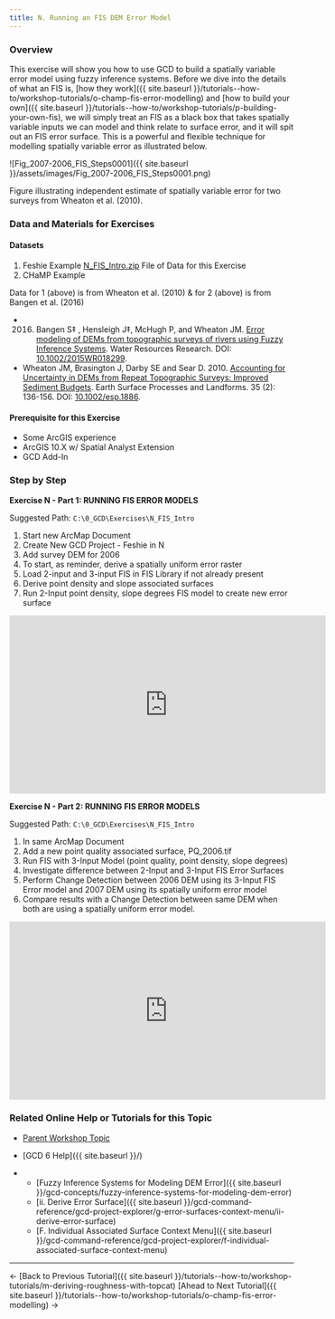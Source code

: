 ```yaml
---
title: N. Running an FIS DEM Error Model
---
```


### Overview

This exercise will show you how to use GCD to build a spatially variable error model using fuzzy inference systems. Before we dive into the details of what an FIS is, [how they work]({{ site.baseurl }}/tutorials--how-to/workshop-tutorials/o-champ-fis-error-modelling) and [how to build your own]({{ site.baseurl }}/tutorials--how-to/workshop-tutorials/p-building-your-own-fis), we will simply treat an FIS as a black box that takes spatially variable inputs we can model and think relate to surface error, and it will spit out an FIS error surface. This is a powerful and flexible technique for modelling spatially variable error as illustrated below.

![Fig_2007-2006_FIS_Steps0001]({{ site.baseurl }}/assets/images/Fig_2007-2006_FIS_Steps0001.png)

 Figure illustrating independent estimate of spatially variable error for two surveys from Wheaton et al. (2010).

### Data and Materials for Exercises

#### Datasets

1. Feshie Example [N_FIS_Intro.zip](http://etalweb.joewheaton.org/etal_workshops/GCD/2015_USU/N_FIS_Intro.zip) File of Data for this Exercise 
2. CHaMP Example

Data for 1 (above) is from Wheaton et al. (2010) & for 2 (above) is from Bangen et al. (2016)

- 2016.  Bangen S‡ , Hensleigh J‡, McHugh P, and Wheaton JM.  [Error modeling of DEMs from topographic surveys of rivers using Fuzzy Inference Systems](https://www.researchgate.net/publication/292210478_Error_modeling_of_DEMs_from_topographic_surveys_of_rivers_using_fuzzy_inference_systems).  Water Resources Research. DOI: [10.1002/2015WR018299](http://dx.doi.org/10.1002/2015WR018299).
- Wheaton JM, Brasington J, Darby SE and Sear D. 2010. [Accounting for Uncertainty in DEMs from Repeat Topographic Surveys: Improved Sediment Budgets](https://www.researchgate.net/publication/227747150_Accounting_for_uncertainty_in_DEMs_from_repeat_topographic_surveys_Improved_sediment_budgets). Earth Surface Processes and Landforms. 35 (2): 136-156. DOI: [10.1002/esp.1886](http://dx.doi.org/10.1002/esp.1886).  

#### Prerequisite for this Exercise

- Some ArcGIS experience
- ArcGIS 10.X w/ Spatial Analyst Extension
- GCD Add-In

### Step by Step

**Exercise N - Part 1: RUNNING FIS ERROR MODELS**

Suggested Path: `C:\0_GCD\Exercises\N_FIS_Intro`

1. Start new ArcMap Document
2. Create New GCD Project - Feshie in N
3. Add survey DEM for 2006
4. To start, as reminder, derive a spatially uniform error raster
5. Load 2-input and 3-input FIS in FIS Library if not already present
6. Derive point density and slope associated surfaces
7. Run 2-Input point density, slope degrees FIS model to create new error surface

<iframe width="560" height="315" src="https://www.youtube.com/embed/Tp2wR20Z5aI" frameborder="0" gesture="media" allow="encrypted-media" allowfullscreen></iframe>

**Exercise N - Part 2: RUNNING FIS ERROR MODELS**

Suggested Path: `C:\0_GCD\Exercises\N_FIS_Intro`

1. In same ArcMap Document
2. Add a new point quality associated surface, PQ_2006.tif
3. Run FIS with 3-Input Model (point quality, point density, slope degrees)
4. Investigate difference between 2-Input and 3-Input FIS Error Surfaces
5. Perform Change Detection between 2006 DEM using its 3-Input FIS Error model and 2007 DEM using its spatially uniform error model
6. Compare results with a Change Detection between same DEM when both are using a spatially uniform error model. 

<iframe width="560" height="315" src="https://www.youtube.com/embed/gdJJ7K-xIh8" frameborder="0" gesture="media" allow="encrypted-media" allowfullscreen></iframe>

### Related Online Help or Tutorials for this Topic

- [Parent Workshop Topic](http://gcdworkshop.joewheaton.org/workshop-topics/versions/3-day-workshop/2-errors-uncertainties/n-fuzzy-inference-systems)

- [GCD 6 Help]({{ site.baseurl }}/)

- - [Fuzzy Inference Systems for Modeling DEM Error]({{ site.baseurl }}/gcd-concepts/fuzzy-inference-systems-for-modeling-dem-error)
  - [ii. Derive Error Surface]({{ site.baseurl }}/gcd-command-reference/gcd-project-explorer/g-error-surfaces-context-menu/ii-derive-error-surface)
  - [F. Individual Associated Surface Context Menu]({{ site.baseurl }}/gcd-command-reference/gcd-project-explorer/f-individual-associated-surface-context-menu)

------

← [Back to Previous Tutorial]({{ site.baseurl }}/tutorials--how-to/workshop-tutorials/m-deriving-roughness-with-topcat)        [Ahead to Next Tutorial]({{ site.baseurl }}/tutorials--how-to/workshop-tutorials/o-champ-fis-error-modelling) →

